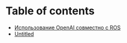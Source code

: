 # Table of contents

* [Использование OpenAI совместно с ROS](README.md)
* [Untitled](untitled.md)

